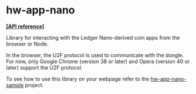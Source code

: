 # hw-app-nano

**[[API reference]](https://www.roosmaa.net/hw-app-nano/)**

Library for interacting with the Ledger Nano-derived coin apps from the browser or Node.

In the browser, the U2F protocol is used to communicate with the dongle. For now, only Google Chrome (version 38 or later) and Opera (version 40 or later) support the U2F protocol.

To see how to use this library on your webpage refer to the [hw-app-nano-sample](https://github.com/roosmaa/hw-app-nano-sample/) project.

